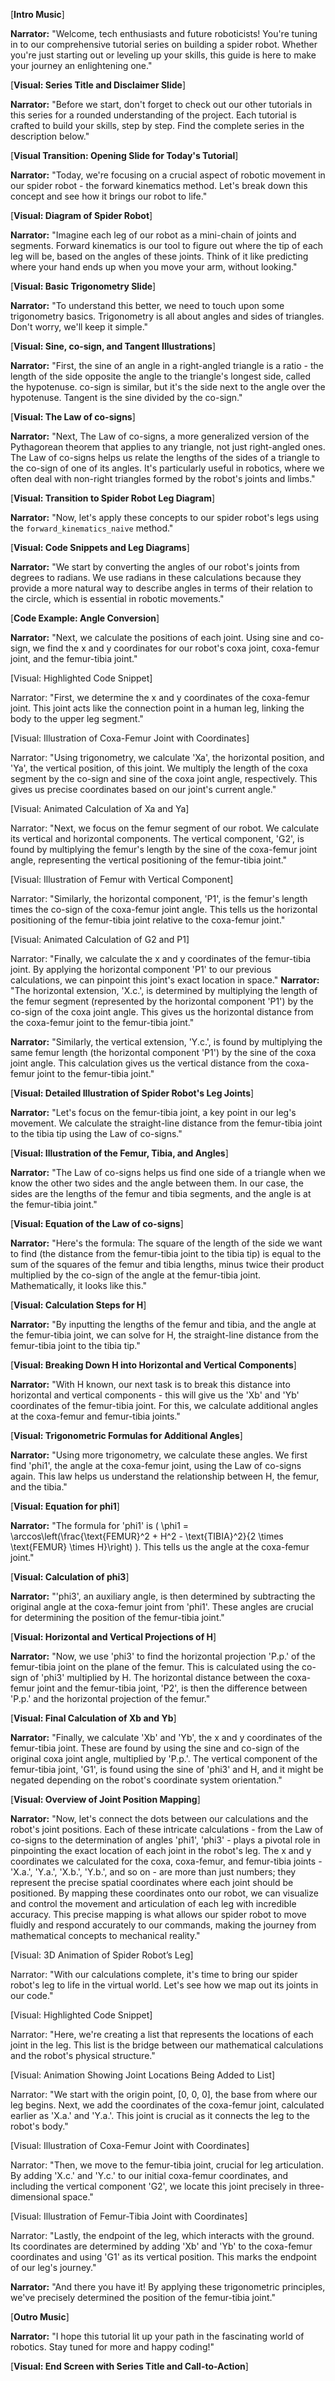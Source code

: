 [**Intro Music**]

**Narrator:** "Welcome, tech enthusiasts and future roboticists! You're tuning in to our comprehensive tutorial series on building a spider robot. Whether you're just starting out or leveling up your skills, this guide is here to make your journey an enlightening one."

[**Visual: Series Title and Disclaimer Slide**]

**Narrator:** "Before we start, don't forget to check out our other tutorials in this series for a rounded understanding of the project. Each tutorial is crafted to build your skills, step by step. Find the complete series in the description below."

[**Visual Transition: Opening Slide for Today's Tutorial**]

**Narrator:** "Today, we're focusing on a crucial aspect of robotic movement in our spider robot - the forward kinematics method. Let's break down this concept and see how it brings our robot to life."

[**Visual: Diagram of Spider Robot**]

**Narrator:** "Imagine each leg of our robot as a mini-chain of joints and segments. Forward kinematics is our tool to figure out where the tip of each leg will be, based on the angles of these joints. Think of it like predicting where your hand ends up when you move your arm, without looking."

[**Visual: Basic Trigonometry Slide**]

**Narrator:** "To understand this better, we need to touch upon some trigonometry basics. Trigonometry is all about angles and sides of triangles. Don't worry, we'll keep it simple."

[**Visual: Sine, co-sign, and Tangent Illustrations**]

**Narrator:** "First, the sine of an angle in a right-angled triangle is a ratio - the length of the side opposite the angle to the triangle's longest side, called the hypotenuse. co-sign is similar, but it's the side next to the angle over the hypotenuse. Tangent is the sine divided by the co-sign."

[**Visual: The Law of co-signs**]

**Narrator:** "Next, The Law of co-signs, a more generalized version of the Pythagorean theorem that applies to any triangle, not just right-angled ones. The Law of co-signs helps us relate the lengths of the sides of a triangle to the co-sign of one of its angles. It's particularly useful in robotics, where we often deal with non-right triangles formed by the robot's joints and limbs."

[**Visual: Transition to Spider Robot Leg Diagram**]

**Narrator:** "Now, let's apply these concepts to our spider robot's legs using the `forward_kinematics_naive` method."


[**Visual: Code Snippets and Leg Diagrams**]

**Narrator:** "We start by converting the angles of our robot's joints from degrees to radians. We use radians in these calculations because they provide a more natural way to describe angles in terms of their relation to the circle, which is essential in robotic movements."

[**Code Example: Angle Conversion**]

**Narrator:** "Next, we calculate the positions of each joint. Using sine and co-sign, we find the x and y coordinates for our robot's coxa joint, coxa-femur joint, and the femur-tibia joint."

[Visual: Highlighted Code Snippet]

Narrator: "First, we determine the x and y coordinates of the coxa-femur joint. This joint acts like the connection point in a human leg, linking the body to the upper leg segment."

[Visual: Illustration of Coxa-Femur Joint with Coordinates]

Narrator: "Using trigonometry, we calculate 'Xa', the horizontal position, and 'Ya', the vertical position, of this joint. We multiply the length of the coxa segment by the co-sign and sine of the coxa joint angle, respectively. This gives us precise coordinates based on our joint's current angle."

[Visual: Animated Calculation of Xa and Ya]

Narrator: "Next, we focus on the femur segment of our robot. We calculate its vertical and horizontal components. The vertical component, 'G2', is found by multiplying the femur's length by the sine of the coxa-femur joint angle, representing the vertical positioning of the femur-tibia joint."

[Visual: Illustration of Femur with Vertical Component]

Narrator: "Similarly, the horizontal component, 'P1', is the femur's length times the co-sign of the coxa-femur joint angle. This tells us the horizontal positioning of the femur-tibia joint relative to the coxa-femur joint."

[Visual: Animated Calculation of G2 and P1]

Narrator: "Finally, we calculate the x and y coordinates of the femur-tibia joint. By applying the horizontal component 'P1' to our previous calculations, we can pinpoint this joint's exact location in space."
**Narrator:** "The horizontal extension, 'X.c.', is determined by multiplying the length of the femur segment (represented by the horizontal component 'P1') by the co-sign of the coxa joint angle. This gives us the horizontal distance from the coxa-femur joint to the femur-tibia joint."

**Narrator:** "Similarly, the vertical extension, 'Y.c.', is found by multiplying the same femur length (the horizontal component 'P1') by the sine of the coxa joint angle. This calculation gives us the vertical distance from the coxa-femur joint to the femur-tibia joint."



[**Visual: Detailed Illustration of Spider Robot's Leg Joints**]

**Narrator:** "Let's focus on the femur-tibia joint, a key point in our leg's movement. We calculate the straight-line distance from the femur-tibia joint to the tibia tip using the Law of co-signs."

[**Visual: Illustration of the Femur, Tibia, and Angles**]

**Narrator:** "The Law of co-signs helps us find one side of a triangle when we know the other two sides and the angle between them. In our case, the sides are the lengths of the femur and tibia segments, and the angle is at the femur-tibia joint."

[**Visual: Equation of the Law of co-signs**]

**Narrator:** "Here's the formula: The square of the length of the side we want to find (the distance from the femur-tibia joint to the tibia tip) is equal to the sum of the squares of the femur and tibia lengths, minus twice their product multiplied by the co-sign of the angle at the femur-tibia joint. Mathematically, it looks like this."

[**Visual: Calculation Steps for H**]

**Narrator:** "By inputting the lengths of the femur and tibia, and the angle at the femur-tibia joint, we can solve for H, the straight-line distance from the femur-tibia joint to the tibia tip."

[**Visual: Breaking Down H into Horizontal and Vertical Components**]

**Narrator:** "With H known, our next task is to break this distance into horizontal and vertical components - this will give us the 'Xb' and 'Yb' coordinates of the femur-tibia joint. For this, we calculate additional angles at the coxa-femur and femur-tibia joints."

[**Visual: Trigonometric Formulas for Additional Angles**]

**Narrator:** "Using more trigonometry, we calculate these angles. We first find 'phi1', the angle at the coxa-femur joint, using the Law of co-signs again. This law helps us understand the relationship between H, the femur, and the tibia."

[**Visual: Equation for phi1**]

**Narrator:** "The formula for 'phi1' is \( \phi1 = \arccos\left(\frac{\text{FEMUR}^2 + H^2 - \text{TIBIA}^2}{2 \times \text{FEMUR} \times H}\right) \). This tells us the angle at the coxa-femur joint."

[**Visual: Calculation of  phi3**]

**Narrator:** "'phi3', an auxiliary angle, is then determined by subtracting the original angle at the coxa-femur joint from 'phi1'. These angles are crucial for determining the position of the femur-tibia joint."

[**Visual: Horizontal and Vertical Projections of H**]

**Narrator:** "Now, we use 'phi3' to find the horizontal projection 'P.p.' of the femur-tibia joint on the plane of the femur. This is calculated using the co-sign of 'phi3' multiplied by H. The horizontal distance between the coxa-femur joint and the femur-tibia joint, 'P2', is then the difference between 'P.p.' and the horizontal projection of the femur."

[**Visual: Final Calculation of Xb and Yb**]

**Narrator:** "Finally, we calculate 'Xb' and 'Yb', the x and y coordinates of the femur-tibia joint. These are found by using the sine and co-sign of the original coxa joint angle, multiplied by 'P.p.'. The vertical component of the femur-tibia joint, 'G1', is found using the sine of 'phi3' and H, and it might be negated depending on the robot's coordinate system orientation."

[**Visual: Overview of Joint Position Mapping**]

**Narrator:** "Now, let's connect the dots between our calculations and the robot's joint positions. Each of these intricate calculations - from the Law of co-signs to the determination of angles 'phi1', 'phi3' - plays a pivotal role in pinpointing the exact location of each joint in the robot's leg. The x and y coordinates we calculated for the coxa, coxa-femur, and femur-tibia joints - 'X.a.', 'Y.a.', 'X.b.', 'Y.b.', and so on - are more than just numbers; they represent the precise spatial coordinates where each joint should be positioned. By mapping these coordinates onto our robot, we can visualize and control the movement and articulation of each leg with incredible accuracy. This precise mapping is what allows our spider robot to move fluidly and respond accurately to our commands, making the journey from mathematical concepts to mechanical reality."

[Visual: 3D Animation of Spider Robot’s Leg]

Narrator: "With our calculations complete, it's time to bring our spider robot's leg to life in the virtual world. Let's see how we map out its joints in our code."

[Visual: Highlighted Code Snippet]

Narrator: "Here, we're creating a list that represents the locations of each joint in the leg. This list is the bridge between our mathematical calculations and the robot's physical structure."

[Visual: Animation Showing Joint Locations Being Added to List]

Narrator: "We start with the origin point, [0, 0, 0], the base from where our leg begins. Next, we add the coordinates of the coxa-femur joint, calculated earlier as 'X.a.' and 'Y.a.'. This joint is crucial as it connects the leg to the robot's body."

[Visual: Illustration of Coxa-Femur Joint with Coordinates]

Narrator: "Then, we move to the femur-tibia joint, crucial for leg articulation. By adding 'X.c.' and 'Y.c.' to our initial coxa-femur coordinates, and including the vertical component 'G2', we locate this joint precisely in three-dimensional space."

[Visual: Illustration of Femur-Tibia Joint with Coordinates]

Narrator: "Lastly, the endpoint of the leg, which interacts with the ground. Its coordinates are determined by adding 'Xb' and 'Yb' to the coxa-femur coordinates and using 'G1' as its vertical position. This marks the endpoint of our leg's journey."

**Narrator:** "And there you have it! By applying these trigonometric principles, we've precisely determined the position of the femur-tibia joint."

[**Outro Music**]

**Narrator:** "I hope this tutorial lit up your path in the fascinating world of robotics. Stay tuned for more and happy coding!"

[**Visual: End Screen with Series Title and Call-to-Action**]